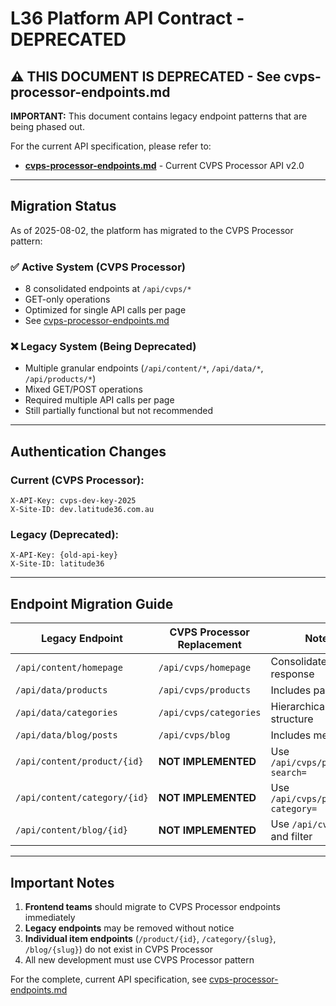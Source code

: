 # L36 Platform API Contract - DEPRECATED
## ⚠️ THIS DOCUMENT IS DEPRECATED - See cvps-processor-endpoints.md

**IMPORTANT:** This document contains legacy endpoint patterns that are being phased out. 

For the current API specification, please refer to:
- **[cvps-processor-endpoints.md](./cvps-processor-endpoints.md)** - Current CVPS Processor API v2.0

---

## Migration Status

As of 2025-08-02, the platform has migrated to the CVPS Processor pattern:

### ✅ Active System (CVPS Processor)
- 8 consolidated endpoints at `/api/cvps/*`
- GET-only operations
- Optimized for single API calls per page
- See [cvps-processor-endpoints.md](./cvps-processor-endpoints.md)

### ❌ Legacy System (Being Deprecated)
- Multiple granular endpoints (`/api/content/*`, `/api/data/*`, `/api/products/*`)
- Mixed GET/POST operations
- Required multiple API calls per page
- Still partially functional but not recommended

---

## Authentication Changes

### Current (CVPS Processor):
```http
X-API-Key: cvps-dev-key-2025
X-Site-ID: dev.latitude36.com.au
```

### Legacy (Deprecated):
```http
X-API-Key: {old-api-key}
X-Site-ID: latitude36
```

---

## Endpoint Migration Guide

| Legacy Endpoint | CVPS Processor Replacement | Notes |
|----------------|---------------------------|-------|
| `/api/content/homepage` | `/api/cvps/homepage` | Consolidated response |
| `/api/data/products` | `/api/cvps/products` | Includes pagination |
| `/api/data/categories` | `/api/cvps/categories` | Hierarchical structure |
| `/api/data/blog/posts` | `/api/cvps/blog` | Includes media |
| `/api/content/product/{id}` | **NOT IMPLEMENTED** | Use `/api/cvps/products?search=` |
| `/api/content/category/{id}` | **NOT IMPLEMENTED** | Use `/api/cvps/products?category=` |
| `/api/content/blog/{id}` | **NOT IMPLEMENTED** | Use `/api/cvps/blog` and filter |

---

## Important Notes

1. **Frontend teams** should migrate to CVPS Processor endpoints immediately
2. **Legacy endpoints** may be removed without notice
3. **Individual item endpoints** (`/product/{id}`, `/category/{slug}`, `/blog/{slug}`) do not exist in CVPS Processor
4. All new development must use CVPS Processor pattern

For the complete, current API specification, see [cvps-processor-endpoints.md](./cvps-processor-endpoints.md)